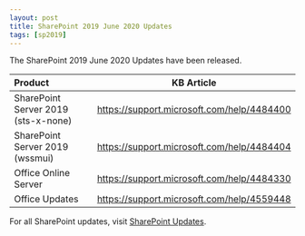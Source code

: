 ```yaml
---
layout: post
title: SharePoint 2019 June 2020 Updates
tags: [sp2019]
---
```


The SharePoint 2019 June 2020 Updates have been released.

|Product | KB Article |
|:--- |--- |
|SharePoint Server 2019 (sts-x-none) | <https://support.microsoft.com/help/4484400> |
|SharePoint Server 2019 (wssmui) | <https://support.microsoft.com/help/4484404> |
|Office Online Server | <https://support.microsoft.com/help/4484330> |
|Office Updates | <https://support.microsoft.com/help/4559448> |

For all SharePoint updates, visit [SharePoint Updates](https://sharepointupdates.com).